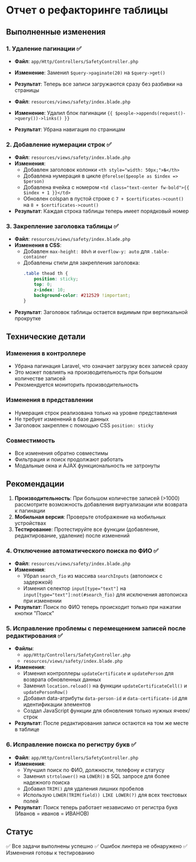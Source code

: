 # Отчет о рефакторинге таблицы

## Выполненные изменения

### 1. Удаление пагинации ✅
- **Файл**: `app/Http/Controllers/SafetyController.php`
- **Изменение**: Заменил `$query->paginate(20)` на `$query->get()`
- **Результат**: Теперь все записи загружаются сразу без разбивки на страницы

- **Файл**: `resources/views/safety/index.blade.php`
- **Изменение**: Удалил блок пагинации `{{ $people->appends(request()->query())->links() }}`
- **Результат**: Убрана навигация по страницам

### 2. Добавление нумерации строк ✅
- **Файл**: `resources/views/safety/index.blade.php`
- **Изменения**:
  - Добавлен заголовок колонки `<th style="width: 50px;">№</th>`
  - Добавлена нумерация в цикле `@forelse($people as $index => $person)`
  - Добавлена ячейка с номером `<td class="text-center fw-bold">{{ $index + 1 }}</td>`
  - Обновлен colspan в пустой строке с `7 + $certificates->count()` на `8 + $certificates->count()`
- **Результат**: Каждая строка таблицы теперь имеет порядковый номер

### 3. Закрепление заголовка таблицы ✅
- **Файл**: `resources/views/safety/index.blade.php`
- **Изменения в CSS**:
  - Добавлен `max-height: 80vh` и `overflow-y: auto` для `.table-container`
  - Добавлены стили для закрепления заголовка:
    ```css
    .table thead th {
        position: sticky;
        top: 0;
        z-index: 10;
        background-color: #212529 !important;
    }
    ```
- **Результат**: Заголовок таблицы остается видимым при вертикальной прокрутке

## Технические детали

### Изменения в контроллере
- Убрана пагинация Laravel, что означает загрузку всех записей сразу
- Это может повлиять на производительность при большом количестве записей
- Рекомендуется мониторить производительность

### Изменения в представлении
- Нумерация строк реализована только на уровне представления
- Не требует изменений в базе данных
- Заголовок закреплен с помощью CSS `position: sticky`

### Совместимость
- Все изменения обратно совместимы
- Фильтрация и поиск продолжают работать
- Модальные окна и AJAX функциональность не затронуты

## Рекомендации

1. **Производительность**: При большом количестве записей (>1000) рассмотрите возможность добавления виртуализации или возврата к пагинации
2. **Мобильная версия**: Проверьте отображение на мобильных устройствах
3. **Тестирование**: Протестируйте все функции (добавление, редактирование, удаление) после изменений

### 4. Отключение автоматического поиска по ФИО ✅
- **Файл**: `resources/views/safety/index.blade.php`
- **Изменения**:
  - Убрал `search_fio` из массива `searchInputs` (автопоиск с задержкой)
  - Изменил селектор `input[type="text"]` на `input[type="text"]:not(#search_fio)` для исключения автопоиска при изменении
- **Результат**: Поиск по ФИО теперь происходит только при нажатии кнопки "Поиск"

### 5. Исправление проблемы с перемещением записей после редактирования ✅
- **Файлы**: 
  - `app/Http/Controllers/SafetyController.php`
  - `resources/views/safety/index.blade.php`
- **Изменения**:
  - Изменил контроллеры `updateCertificate` и `updatePerson` для возврата обновленных данных
  - Заменил `location.reload()` на функции `updateCertificateCell()` и `updatePersonRow()`
  - Добавил data-атрибуты `data-person-id` и `data-certificate-id` для идентификации элементов
  - Создал JavaScript функции для обновления только нужных ячеек/строк
- **Результат**: После редактирования записи остаются на том же месте в таблице

### 6. Исправление поиска по регистру букв ✅
- **Файл**: `app/Http/Controllers/SafetyController.php`
- **Изменения**:
  - Улучшил поиск по ФИО, должности, телефону и статусу
  - Заменил `strtolower()` на `LOWER()` в SQL запросе для более надежного поиска
  - Добавил `TRIM()` для удаления лишних пробелов
  - Использую `LOWER(TRIM(field)) LIKE LOWER(?)` для всех текстовых полей
- **Результат**: Поиск теперь работает независимо от регистра букв (Иванов = иванов = ИВАНОВ)

## Статус
✅ Все задачи выполнены успешно
✅ Ошибок линтера не обнаружено
✅ Изменения готовы к тестированию
